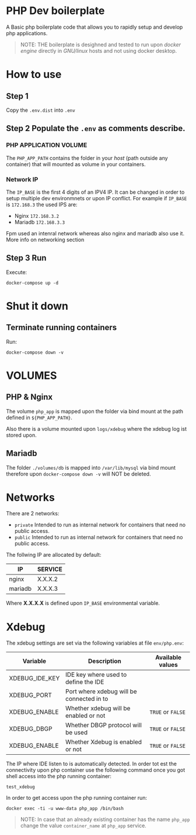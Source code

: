 # PHP Dev boilerplate
A Basic php boilerplate code that allows you to rapidly setup and develop php applications.

> NOTE:
> THE boilerplate is desighned and tested to run upon *docker engine* directly in *GNU/linux* hosts and not using docker desktop.

# How to use

## Step 1

Copy the `.env.dist` into `.env`

## Step 2 Populate the `.env` as comments describe.

### PHP APPLICATION VOLUME
The `PHP_APP_PATH` contains the folder in your *host* (path outside any container) that will mounted as volume in your containers.

### Network IP
The `IP_BASE` is the first 4 digits of an IPV4 IP. It can be changed in order to setup multiple dev environmnets or upon IP conflict.
For example if `IP_BASE` is `172.168.3` the used IPS are:

* Nginx `172.168.3.2`
* Mariadb `172.168.3.3`

Fpm used an intenral network whereas also nginx and mariadb also use it.
More info on networking section

## Step 3 Run

Execute:

```
docker-compose up -d
```

# Shut it down

## Terminate running containers

Run:

```
docker-compose down -v
```

# VOLUMES

## PHP & Nginx

The volume `php_app` is mapped upon the folder via bind mount  at the path defined in `${PHP_APP_PATH}`.

Also there is a volume mounted upon `logs/xdebug` where the xdebug log ist stored upon.

## Mariadb

The folder `./volumes/db` is mapped into `/var/lib/mysql` via bind mount therefore upon `docker-compose down -v` will NOT be deleted.

# Networks

There are 2 networks:

* `private` Intended to run as internal network for containers that need no public access.
* `public` Intended to run as internal network for containers that need no public access.

The follwing IP are allocated by default:

IP | SERVICE
--- | ---
nginx | X.X.X.2
mariadb | X.X.X.3

Where **X.X.X.X** is defined upon `IP_BASE` environmental variable.

# Xdebug

The xdebug settings are set via the following variables at file `env/php.env`:

Variable | Description | Available values
--- | --- | ---
XDEBUG_IDE_KEY | IDE key where used to define the IDE
XDEBUG_PORT | Port where xdebug will be connected in to
XDEBUG_ENABLE | Whether xdebug will be enabled or not | `TRUE` or `FALSE`
XDEBUG_DBGP | Whether DBGP protocol will be used | `TRUE` or `FALSE`
XDEBUG_ENABLE | Whether Xdebug is enabled or not | `TRUE` or `FALSE`



The IP where IDE listen to is automatically detected. In order tot est the connectivity upon php container use the following command once you got shell access into the php running container:

```
test_xdebug
```

In order to get access upon the php running container run:

```
docker exec -ti -u www-data php_app /bin/bash
```

> NOTE: In case that an already existing container has the name `php_app` change the value `container_name` at `php_app` service.